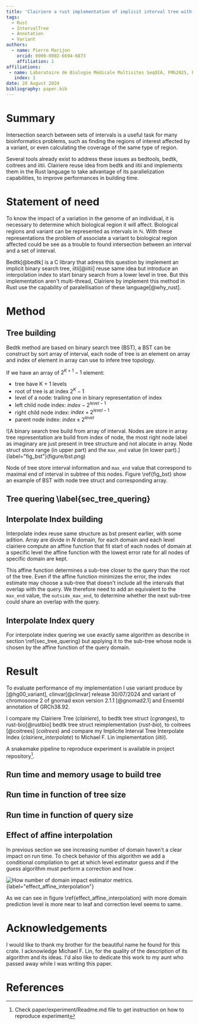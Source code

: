```yaml
---
title: 'Clairiere a rust implementation of implicit interval tree with interpolation index.'
tags:
  - Rust
  - IntervalTree
  - Annotation
  - Variant
authors:
  - name: Pierre Marijon
    orcid: 0000-0002-6694-6873
    affiliation: 1
affiliations:
 - name: Laboratoire de Biologie Médicale Multisites SeqOIA, FMG2025, Paris, France
   index: 1
date: 28 August 2024
bibliography: paper.bib
---
```


# Summary

Intersection search between sets of intervals is a useful task for many bioinformatics problems, such as finding the regions of interest affected by a variant, or even calculating the coverage of the same type of region.

Several tools already exist to address these issues as bedtools, bedtk, coitrees and iitii. Clairiere reuse idea from bedtk and iitii and implements them in the Rust language to take advantage of its parallelization capabilities, to improve performances in building time.

# Statement of need

To know the impact of a variation in the genome of an individual, it is necessary to determine which biological region it will affect. Biological regions and variant can be represented as intervals in $\mathbb{N}$. With these representations the problem of associate a variant to biological region affected could be see as a trouble to found intersection between an interval and a set of interval.

Bedtk[@bedtk] is a C library that adress this question by implement an implicit binary search tree, iitii[@iitii] reuse same idea but introduce an interpolation index to start binary search from a lower level in tree. But this implementation aren't multi-thread, Clairiere by implement this method in Rust use the capability of paralellisation of these language[@why_rust].

# Method

## Tree building

Bedtk method are based on binary search tree (BST), a BST can be construct by sort array of interval, each node of tree is an element on array and index of element in array can use to infere tree topology.

If we have an array of $2^{K+1} - 1$ element:

- tree have K + 1 levels
- root of tree is at index $2^K - 1$
- level of a node: trailing one in binary representation of index
- left child node index: $index - 2^{level-1}$
- right child node index: $index + 2^{level-1}$
- parent node index: $index \pm 2^{level}$

![A binary search tree build from array of interval. Nodes are store in array tree representation are build from index of node, the most right node label as imaginary are just present in tree structure and not alocate in array. Node struct store range (in upper part) and the `max_end` value (in lower part).]{label="fig_bst"}(figure/bst.png)

Node of tree store interval information and `max_end` value that correspond to maximal end of interval in subtree of this nodes. Figure \ref{fig_bst} show an example of BST with node tree struct and corresponding array.

## Tree quering \label{sec_tree_quering}



## Interpolate Index building

Interpolate index reuse same structure as bst present earlier, with some adition.
Array are divide in $N$ domain, for each domain and each level clairiere compute an affine function that fit start of each nodes of domain at a specific level the affine function with the lowest error rate for all nodes of specific domain are kept.

This affine function determines a sub-tree closer to the query than the root of the tree. Even if the affine function minimizes the error, the index estimate may choose a sub-tree that doesn't include all the intervals that overlap with the query. We therefore need to add an equivalent to the `max_end` value, the `outside_max_end`, to determine whether the next sub-tree could share an overlap with the query.

## Interpolate Index query

For interpolate index quering we use exactly same algorithm as describe in section \ref{sec_tree_quering} but applying it to the sub-tree whose node is chosen by the affine function of the query domain.

# Result

To evaluate performance of my implementation I use variant produce by [@hg00_variant], clinvar[@clinvar] release 30/07/2024 and variant of chromosome 2 of gnomad exon version 2.1.1 [@gnomad2.1] and Ensembl annotation of GRCh38.92.

I compare my Clairiere Tree (*clairiere*), to bedtk tree struct (*cgranges*), to rust-bio[@rustbio] bedtk tree struct reimplementation (*rust-bio*), to coitrees [@coitrees] (*coitrees*) and compare my Implicite Interval Tree Interpolate Index (*clairiere_interpolate*) to Michael F. Lin implementation (*iitii*).

A snakemake pipeline to reproduce experiment is available in project repository[^1].

## Run time and memory usage to build tree

## Run time in function of tree size

## Run time in function of query size

## Effect of affine interpolation

In previous section we see increasing number of domain haven't a clear impact on run time. To check behavior of this algorithm we add a conditional compilation to get at which level estimator guess and if the guess algorithm must perform a correction and how .

![How number of domain impact estimator metrics.](figure/effect_affine_interpolation){label="effect_affine_interpolation"}

As we can see in figure \ref{effect_affine_interpolation} with more domain prediction level is more near to leaf and correction level seems to same.

# Acknowledgements

I would like to thank my brother for the beautiful name he found for this crate.
I acknowledge Michael F. Lin, for the quality of the description of its algorithm and its ideas.
I'd also like to dedicate this work to my aunt who passed away while I was writing this paper.

# References

[^1]: Check paper/experiment/Readme.md file to get instruction on how to reproduce experiment
